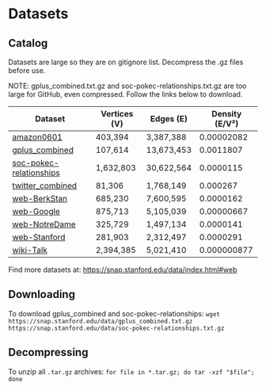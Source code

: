 # Datasets

## Catalog

Datasets are large so they are on gitignore list. Decompress the .gz files before use.

NOTE: gplus_combined.txt.gz and soc-pokec-relationships.txt.gz are too large for GitHub, even compressed. Follow the links below to download.

| Dataset | Vertices (V) | Edges (E) | Density (E/V²) |
|---------|-------------|-----------|----------------|
| [amazon0601](https://snap.stanford.edu/data/amazon0601.html) | 403,394 | 3,387,388 | 0.00002082 |
| [gplus_combined](https://snap.stanford.edu/data/ego-Gplus.html) | 107,614 | 13,673,453 | 0.0011807 |
| [soc-pokec-relationships](https://snap.stanford.edu/data/soc-Pokec.html) | 1,632,803 | 30,622,564 | 0.0000115 |
| [twitter_combined](https://snap.stanford.edu/data/ego-Twitter.html) | 81,306 | 1,768,149 | 0.000267 |
| [web-BerkStan](https://snap.stanford.edu/data/web-BerkStan.html) | 685,230 | 7,600,595 | 0.0000162 |
| [web-Google](https://snap.stanford.edu/data/web-Google.html) | 875,713 | 5,105,039 | 0.00000667 |
| [web-NotreDame](https://snap.stanford.edu/data/web-NotreDame.html) | 325,729 | 1,497,134 | 0.0000141 |
| [web-Stanford](https://snap.stanford.edu/data/web-Stanford.html) | 281,903 | 2,312,497 | 0.0000291 |
| [wiki-Talk](https://snap.stanford.edu/data/wiki-Talk.html) | 2,394,385 | 5,021,410 | 0.000000877 |

Find more datasets at: https://snap.stanford.edu/data/index.html#web

## Downloading

To download gplus_combined and soc-pokec-relationships: `wget https://snap.stanford.edu/data/gplus_combined.txt.gz https://snap.stanford.edu/data/soc-pokec-relationships.txt.gz`

## Decompressing

To unzip all `.tar.gz` archives: `for file in *.tar.gz; do tar -xzf "$file"; done`
